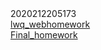 <div>2020212205173</div>
<a href="webhomework">lwq_webhomework</a><br>
<a href="Final_homework">Final_homework</a><br>
